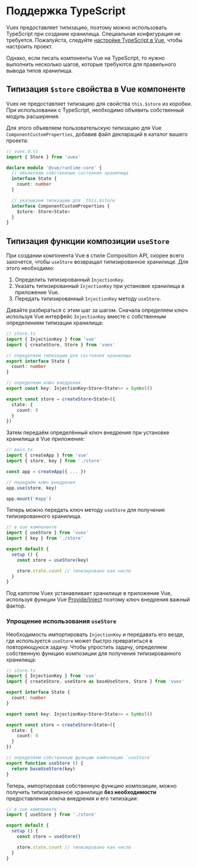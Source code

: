 # Поддержка TypeScript

Vuex предоставляет типизацию, поэтому можно использовать TypeScript при создании хранилища. Специальная конфигурация не требуется. Пожалуйста, следуйте [настройке TypeScript в Vue](https://v3.ru.vuejs.org/ru/guide/typescript-support.html), чтобы настроить проект.

Однако, если писать компоненты Vue на TypeScript, то нужно выполнить несколько шагов, которые требуются для правильного вывода типов хранилища.

## Типизация `$store` свойства в Vue компоненте

Vuex не предоставляет типизацию для свойства `this.$store` из коробки. При использовании с TypeScript, необходимо объявить собственный модуль расширения.

Для этого объявляем пользовательскую типизацию для Vue `ComponentCustomProperties`, добавив файл деклараций в каталог вашего проекта:

```ts
// vuex.d.ts
import { Store } from 'vuex'

declare module '@vue/runtime-core' {
  // объявляем собственные состояния хранилища
  interface State {
    count: number
  }

  // указываем типизацию для `this.$store`
  interface ComponentCustomProperties {
    $store: Store<State>
  }
}
```

## Типизация функции композиции `useStore` 

При создании компонента Vue в стиле Composition API, скорее всего захочется, чтобы `useStore` возвращал типизированное хранилище. Для этого необходимо:

1. Определить типизированный `InjectionKey`.
2. Указать типизированный `InjectionKey` при установке хранилища в приложение Vue.
3. Передать типизированный `InjectionKey` методу `useStore`.

Давайте разбираться с этим шаг за шагом. Сначала определяем ключ используя Vue интерфейс `InjectionKey` вместе с собственным определением типизации хранилища:

```ts
// store.ts
import { InjectionKey } from 'vue'
import { createStore, Store } from 'vuex'

// определяем типизацию для состояния хранилища
export interface State {
  count: number
}

// определяем ключ внедрения
export const key: InjectionKey<Store<State>> = Symbol()

export const store = createStore<State>({
  state: {
    count: 0
  }
})
```

Затем передаём определённый ключ внедрения при установке хранилища в Vue приложение:

```ts
// main.ts
import { createApp } from 'vue'
import { store, key } from './store'

const app = createApp({ ... })

// передаём ключ внедрения
app.use(store, key)

app.mount('#app')
```

Теперь можно передать ключ методу `useStore` для получения типизированного хранилища.

```ts
// в vue компоненте
import { useStore } from 'vuex'
import { key } from './store'

export default {
  setup () {
    const store = useStore(key)

    store.state.count // типизировано как число
  }
}
```

Под капотом Vuex устанавливает хранилище в приложение Vue, используя функции Vue [Provide/Inject](https://v3.ru.vuejs.org/ru/api/composition-api.html#provide-inject) поэтому ключ внедрения важный фактор.

### Упрощение использования `useStore`

Необходимость импортировать `InjectionKey` и передавать его везде, где используется `useStore` может быстро превратиться в повторяющуюся задачу. Чтобы упростить задачу, определяем собственную функцию композиции для получения типизированного хранилища:

```ts
// store.ts
import { InjectionKey } from 'vue'
import { createStore, useStore as baseUseStore, Store } from 'vuex'

export interface State {
  count: number
}

export const key: InjectionKey<Store<State>> = Symbol()

export const store = createStore<State>({
  state: {
    count: 0
  }
})

// определяем собственную функцию композиции `useStore`
export function useStore () {
  return baseUseStore(key)
}
```

Теперь, импортировав собственную функцию композиции, можно получить типизированное хранилище **без необходимости** предоставления ключа внедрения и его типизации:

```ts
// в vue компоненте
import { useStore } from './store'

export default {
  setup () {
    const store = useStore()

    store.state.count // типизировано как число
  }
}
```
